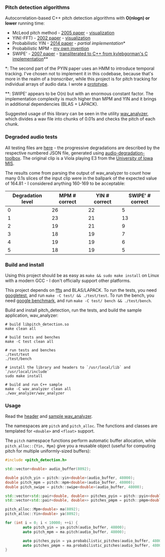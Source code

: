### Pitch detection algorithms

Autocorrelation-based C++ pitch detection algorithms with **O(nlogn) or lower** running time:

* McLeod pitch method - [2005 paper](http://miracle.otago.ac.nz/tartini/papers/A_Smarter_Way_to_Find_Pitch.pdf) - [visualization](./misc/mcleod)
* YIN(-FFT) - [2002 paper](http://audition.ens.fr/adc/pdf/2002_JASA_YIN.pdf) - [visualization](./misc/yin)
* Probabilistic YIN - [2014 paper](https://www.eecs.qmul.ac.uk/~simond/pub/2014/MauchDixon-PYIN-ICASSP2014.pdf) - *partial implementation*\*
* Probabilistic MPM - [my own invention](./misc/probabilistic-mcleod)
* SWIPE' - [2007 paper](https://pdfs.semanticscholar.org/0fd2/6e267cfa9b6d519967ea00db4ffeac272777.pdf) - [transliterated to C++ from kylebgorman's C implementation](https://github.com/kylebgorman/swipe)\*\*

\*: The second part of the PYIN paper uses an HMM to introduce temporal tracking. I've chosen not to implement it in this codebase, because that's more in the realm of a _transcriber_, while this project is for pitch tracking for individual arrays of audio data. I wrote a [prototype](https://github.com/sevagh/hmm-pitch-smoothing).

\*\*: SWIPE' appears to be O(n) but with an enormous constant factor. The implementation complexity is much higher than MPM and YIN and it brings in additional dependencies (BLAS + LAPACK).

Suggested usage of this library can be seen in the utility [wav_analyzer](./wav_analyzer), which divides a wav file into chunks of 0.01s and checks the pitch of each chunk.

### Degraded audio tests

All testing files are [here](./degraded_audio_tests) - the progressive degradations are described by the respective numbered JSON file, generated using [audio-degradation-toolbox](https://github.com/sevagh/audio-degradation-toolbox). The original clip is a Viola playing E3 from the [University of Iowa MIS](http://theremin.music.uiowa.edu/MIS.html).

The results come from parsing the output of wav_analyzer to count how many 0.1s slices of the input clip were in the ballpark of the expected value of 164.81 - I considered anything 160-169 to be acceptable:

| Degradation level | MPM # correct | YIN # correct | SWIPE' # correct |
| ------------- | ------------- | ------------- | ------------- |
| 0 | 26 | 22 | 5 |
| 1 | 23 | 21 | 13 |
| 2 | 19 | 21 | 9 |
| 3 | 18 | 19 | 7 |
| 4 | 19 | 19 | 6 |
| 5 | 18 | 19 | 5 |

### Build and install

Using this project should be as easy as `make && sudo make install` on Linux with a modern GCC - I don't officially support other platforms.

This project depends on [ffts](https://github.com/anthonix/ffts) and BLAS/LAPACK. To run the tests, you need [googletest](https://github.com/google/googletest), and run `make -C test/ && ./test/test`. To run the bench, you need [google benchmark](https://github.com/google/benchmark), and run `make -C test/ bench && ./test/bench`.

Build and install pitch_detection, run the tests, and build the sample application, wav_analyzer:

```
# build libpitch_detection.so
make clean all

# build tests and benches
make -C test clean all

# run tests and benches 
./test/test
./test/bench

# install the library and headers to `/usr/local/lib` and `/usr/local/include`
sudo make install

# build and run C++ sample
make -C wav_analyzer clean all
./wav_analyzer/wav_analyzer
```

### Usage

Read the [header](./include/pitch_detection/pitch_detection.h) and [sample wav_analyzer](./wav_analyzer).

The namespaces are `pitch` and `pitch_alloc`. The functions and classes are templated for `<double>` and `<float>` support.

The `pitch` namespace functions perform automatic buffer allocation, while `pitch_alloc::{Yin, Mpm}` give you a reusable object (useful for computing pitch for multiple uniformly-sized buffers):

```c++
#include <pitch_detection.h>

std::vector<double> audio_buffer(8092);

double pitch_yin = pitch::yin<double>(audio_buffer, 48000);
double pitch_mpm = pitch::mpm<double>(audio_buffer, 48000);
double pitch_swipe = pitch::swipe<double>(audio_buffer, 48000);

std::vector<std::pair<double, double>> pitches_pyin = pitch::pyin<double>(audio_buffer, 48000);
std::vector<std::pair<double, double>> pitches_pmpm = pitch::pmpm<double>(audio_buffer, 48000);

pitch_alloc::Mpm<double> ma(8092);
pitch_alloc::Yin<double> ya(8092);

for (int i = 0; i < 10000; ++i) {
        auto pitch_yin = ya.pitch(audio_buffer, 48000);
        auto pitch_mpm = ma.pitch(audio_buffer, 48000);

        auto pitches_pyin = ya.probabilistic_pitches(audio_buffer, 48000);
        auto pitches_pmpm = ma.probabilistic_pitches(audio_buffer, 48000);
}
```
